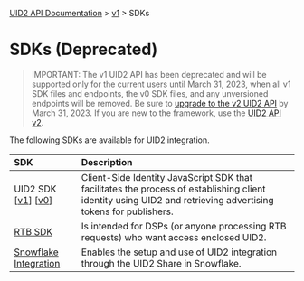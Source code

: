 [UID2 API Documentation](../../README.md) > [v1](../README.md) > SDKs

# SDKs (Deprecated)

>IMPORTANT: The v1 UID2 API has been deprecated and will be supported only for the current users until March 31, 2023, when all v1 SDK files and endpoints, the v0 SDK files, and any unversioned endpoints will be removed. Be sure to [upgrade to the v2 UID2 API](../../v2/upgrade/upgrade-guide.md) by March 31, 2023. If you are new to the framework, use the [UID2 API v2](../../v2/README.md).

The following SDKs are available for UID2 integration. 

| SDK | Description |
| :--- | :--- |
| UID2 SDK<br/>[[v1](./client-side-identity-v1.md)] [[v0](./client-side-identity-v0.md)] | Client-Side Identity JavaScript SDK that facilitates the process of establishing client identity using UID2 and retrieving advertising tokens for publishers. |
| [RTB SDK](./dsp-client-v1-overview.md) | Is intended for DSPs (or anyone processing RTB requests) who want access enclosed UID2.|
| [Snowflake Integration](./snowflake_integration.md) | Enables the setup and use of UID2 integration through the UID2 Share in Snowflake. |

